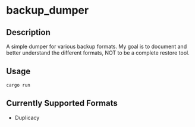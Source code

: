 # backup_dumper

## Description

A simple dumper for various backup formats. My goal is to document and better understand the different formats, NOT to be a complete restore tool.

## Usage

```
cargo run
```

## Currently Supported Formats
- Duplicacy